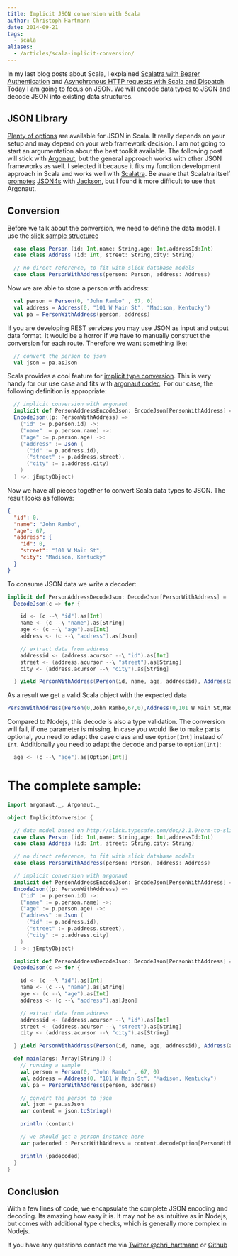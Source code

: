 ```yaml
---
title: Implicit JSON conversion with Scala
author: Christoph Hartmann
date: 2014-09-21
tags:
  - scala
aliases:
  - /articles/scala-implicit-conversion/
---
```


In my last blog posts about Scala, I explained [Scalatra with Bearer Authentication](http://lollyrock.com/articles/scalatra-bearer-authentication/) and [Asynchronous HTTP requests with Scala and Dispatch](http://lollyrock.com/articles/scala-http-requests/). Today I am going to focus on JSON. We will encode data types to JSON and decode JSON into existing data structures.

## JSON Library

[Plenty of options](http://stackoverflow.com/questions/8054018/json-library-for-scala) are available for JSON in Scala. It really depends on your setup and may depend on your web framework decision. I am not going to start an argumentation about the best toolkit available. The following post will stick with [Argonaut](http://argonaut.io), but the general approach works with other JSON frameworks as well. I selected it because it fits my function development approach in Scala and works well with [Scalatra](http://www.scalatra.org/). Be aware that Scalatra itself [promotes](http://scalatra.org/2.3/guides/formats/json.html) [JSON4s](http://json4s.org/) with [Jackson](http://jackson.codehaus.org/), but I found it more difficult to use that Argonaut.

## Conversion

Before we talk about the conversion, we need to define the data model. I use the [slick sample structuree](http://slick.typesafe.com/doc/2.1.0/orm-to-slick.html)

```scala
  case class Person (id: Int,name: String,age: Int,addressId:Int)
  case class Address (id: Int, street: String,city: String)

  // no direct reference, to fit with slick database models
  case class PersonWithAddress(person: Person, address: Address)
```

Now we are able to store a person with address:

```scala
  val person = Person(0, "John Rambo" , 67, 0)
  val address = Address(0, "101 W Main St", "Madison, Kentucky")
  val pa = PersonWithAddress(person, address)
```

If you are developing REST services you may use JSON as input and output data format. It would be a horror if we have to manually construct the conversion for each route. Therefore we want something like:

```scala
  // convert the person to json
  val json = pa.asJson
```

Scala provides a cool feature for [implicit type conversion](http://docs.scala-lang.org/tutorials/FAQ/finding-implicits.html). This is very handy for our use case and fits with [argonaut codec](http://argonaut.io/doc/codec/). For our case, the following definition is appropriate: 

```scala
  // implicit conversion with argonaut
  implicit def PersonAddressEncodeJson: EncodeJson[PersonWithAddress] =
  EncodeJson((p: PersonWithAddress) =>
    ("id" := p.person.id) ->:
    ("name" := p.person.name) ->:
    ("age" := p.person.age) ->:
    ("address" := Json (
      ("id" := p.address.id),
      ("street" := p.address.street),
      ("city" := p.address.city)
    )
  ) ->: jEmptyObject)
```

Now we have all pieces together to convert Scala data types to JSON. The result looks as follows:

```json
{
  "id": 0,
  "name": "John Rambo",
  "age": 67,
  "address": {
    "id": 0,
    "street": "101 W Main St",
    "city": "Madison, Kentucky"
  }
}
```

To consume JSON data we write a decoder:

```scala
implicit def PersonAddressDecodeJson: DecodeJson[PersonWithAddress] =
  DecodeJson(c => for {

    id <- (c --\ "id").as[Int]
    name <- (c --\ "name").as[String]
    age <- (c --\ "age").as[Int]
    address <- (c --\ "address").as[Json]

    // extract data from address
    addressid <- (address.acursor --\ "id").as[Int]
    street <- (address.acursor --\ "street").as[String]
    city <- (address.acursor --\ "city").as[String]

  } yield PersonWithAddress(Person(id, name, age, addressid), Address(addressid, street, city)))
```

As a result we get a valid Scala object with the expected data

```scala
PersonWithAddress(Person(0,John Rambo,67,0),Address(0,101 W Main St,Madison, Kentucky))
```

Compared to Nodejs, this decode is also a type validation. The conversion will fail, if one parameter is missing. In case you would like to make parts optional, you need to adapt the case class and use `Option[Int]` instead of `Int`. Additionally you need to adapt the decode and parse to `Option[Int]`:

```scala
  age <- (c --\ "age").as[Option[Int]]
```

# The complete sample:

```scala
import argonaut._, Argonaut._

object ImplicitConversion {

  // data model based on http://slick.typesafe.com/doc/2.1.0/orm-to-slick.html
  case class Person (id: Int,name: String,age: Int,addressId:Int)
  case class Address (id: Int, street: String,city: String)

  // no direct reference, to fit with slick database models
  case class PersonWithAddress(person: Person, address: Address)

  // implicit conversion with argonaut
  implicit def PersonAddressEncodeJson: EncodeJson[PersonWithAddress] =
  EncodeJson((p: PersonWithAddress) =>
    ("id" := p.person.id) ->:
    ("name" := p.person.name) ->:
    ("age" := p.person.age) ->:
    ("address" := Json (
      ("id" := p.address.id),
      ("street" := p.address.street),
      ("city" := p.address.city)
    )
  ) ->: jEmptyObject)

  implicit def PersonAddressDecodeJson: DecodeJson[PersonWithAddress] =
  DecodeJson(c => for {

    id <- (c --\ "id").as[Int]
    name <- (c --\ "name").as[String]
    age <- (c --\ "age").as[Int]
    address <- (c --\ "address").as[Json]

    // extract data from address
    addressid <- (address.acursor --\ "id").as[Int]
    street <- (address.acursor --\ "street").as[String]
    city <- (address.acursor --\ "city").as[String]

  } yield PersonWithAddress(Person(id, name, age, addressid), Address(addressid, street, city)))

  def main(args: Array[String]) {
    // running a sample
    val person = Person(0, "John Rambo" , 67, 0)
    val address = Address(0, "101 W Main St", "Madison, Kentucky")
    val pa = PersonWithAddress(person, address)

    // convert the person to json
    val json = pa.asJson
    var content = json.toString()

    println (content)

    // we should get a person instance here
    var padecoded : PersonWithAddress = content.decodeOption[PersonWithAddress].get

    println (padecoded)
  }
}
```

## Conclusion

With a few lines of code, we encapsulate the complete JSON encoding and decoding. Its amazing how easy it is. It may not be as intuitive as in Nodejs, but comes with additional type checks, which is generally more complex in Nodejs.

If you have any questions contact me via [Twitter @chri_hartmann](https://twitter.com/chri_hartmann) or [Github](https://github.com/chris-rock)
